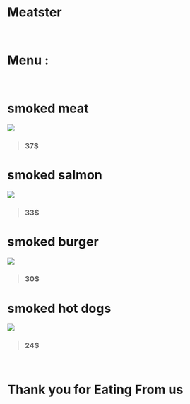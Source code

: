 # Meatster

<br>

# Menu : 

<br>

# smoked meat <br>

 ![](https://www.africanbites.com/wp-content/uploads/2021/04/IMG_2507.jpg)

 >### 37$

# smoked salmon <br>
![](https://leitesculinaria.com/wp-content/uploads/2021/06/smoked-salmon-bourbon-marinade.jpg)

>### 33$

# smoked burger <br>
![](https://www.grillseeker.com/wp-content/uploads/2021/05/Smoked-Hamburgers-Burger-Feature1.jpg)

>### 30$

#  smoked hot dogs <br>
![](https://www.chiselandfork.com/wp-content/uploads/2022/06/smoked-hot-dogs-1.jpg)

>### 24$


<br>


# Thank you for Eating From us 
